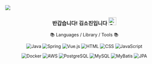 <img src="https://capsule-render.vercel.app/api?type=waving&color=auto&height=150&section=header&text=Sojin's%20GitHub&fontSize=42" />

<div align=center>
<h3>반갑습니다! 김소진입니다 <img src="https://raw.githubusercontent.com/Tarikul-Islam-Anik/Animated-Fluent-Emojis/master/Emojis/Smilies/Grinning%20Squinting%20Face.png" alt="Grinning Squinting Face" width="25" height="25" />
</h3>

📚 Languages / Library / Tools 📚
<!-- 사용 가능 언어 및 프레임워크 -->
![Java](https://img.shields.io/badge/Java-007396?style=flat&logo=java&logoColor=white)
![Spring](https://img.shields.io/badge/Spring_Framework-6DB33F?style=flat&logo=spring&logoColor=white)
![Vue.js](https://img.shields.io/badge/Vue.js-4FC08D?style=flat&logo=vue.js&logoColor=white)
![HTML](https://img.shields.io/badge/HTML-E34F26?style=flat&logo=html5&logoColor=white)
![CSS](https://img.shields.io/badge/CSS-239120?style=flat&logo=css3&logoColor=white)
![JavaScript](https://img.shields.io/badge/JavaScript-F7DF1E?style=flat&logo=javascript&logoColor=white)

<!-- 인프라 / 아키텍처 경험 / DB / ORM -->
![Docker](https://img.shields.io/badge/Docker-2496ED?style=flat&logo=docker&logoColor=white)
![AWS](https://img.shields.io/badge/AWS-232F3E?style=flat&logo=amazon-aws&logoColor=white)
![PostgreSQL](https://img.shields.io/badge/PostgreSQL-4169E1?style=flat&logo=postgresql&logoColor=white)
![MySQL](https://img.shields.io/badge/MySQL-4479A1?style=flat&logo=mysql&logoColor=white)
![MyBatis](https://img.shields.io/badge/MyBatis-000000?style=flat&logo=data&logoColor=white)
![JPA](https://img.shields.io/badge/JPA-59666C?style=flat&logo=hibernate&logoColor=white)

</div>
